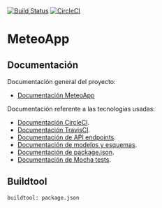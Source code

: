 [![Build Status](https://travis-ci.org/JoseAntonioMHerrera/MeteoApp.svg?branch=master)](https://travis-ci.org/JoseAntonioMHerrera/MeteoApp)
[![CircleCI](https://circleci.com/gh/JoseAntonioMHerrera/MeteoApp.svg?style=svg)](https://circleci.com/gh/JoseAntonioMHerrera/MeteoApp)
# MeteoApp

## Documentación

Documentación general del proyecto:

* [Documentación MeteoApp](https://github.com/JoseAntonioMHerrera/MeteoApp/blob/master/doc/MeteoApp.md)

Documentación referente a las tecnologías usadas:

* [Documentación CircleCI](https://github.com/JoseAntonioMHerrera/MeteoApp/blob/master/doc/circle_ci_documentacion.md).
* [Documentación TravisCI](https://github.com/JoseAntonioMHerrera/MeteoApp/blob/master/doc/travis_ci_documentacion.md).
* [Documentación de API endpoints](https://github.com/JoseAntonioMHerrera/MeteoApp/blob/master/doc/api_endpoints_documentacion.md).
* [Documentación de modelos y esquemas](https://github.com/JoseAntonioMHerrera/MeteoApp/blob/master/doc/modelos_esquemas_documentacion.md).
* [Documentación de package.json](https://github.com/JoseAntonioMHerrera/MeteoApp/blob/master/doc/package_json_documentacion.md).
* [Documentación de Mocha tests](https://github.com/JoseAntonioMHerrera/MeteoApp/blob/master/doc/mocha_test_documentacion.md).

## Buildtool

```
buildtool: package.json

```